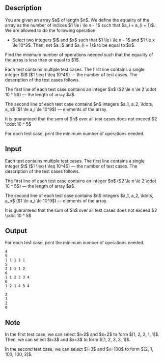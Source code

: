## Description

<div><p>You are given an array $a$ of length $n$. We define the <span class="tex-font-style-bf">equality</span> of the array as the number of indices $1 \le i \le n - 1$ such that $a_i = a_{i + 1}$. We are allowed to do the following operation:</p><ul> <li> Select two integers $i$ and $x$ such that $1 \le i \le n - 1$ and $1 \le x \le 10^9$. Then, set $a_i$ and $a_{i + 1}$ to be equal to $x$. </li></ul><p>Find the minimum number of operations needed such that the equality of the array is less than or equal to $1$.</p></div><div class="input-specification"><p>Each test contains multiple test cases. The first line contains a single integer $t$ ($1 \leq t \leq 10^4$) — the number of test cases. The description of the test cases follows.</p><p>The first line of each test case contains an integer $n$ ($2 \le n \le 2 \cdot 10 ^ 5$) — the length of array $a$.</p><p>The second line of each test case contains $n$ integers $a_1, a_2, \ldots, a_n$ ($1 \le a_i \le 10^9$) — elements of the array.</p><p>It is guaranteed that the sum of $n$ over all test cases does not exceed $2 \cdot 10 ^ 5$</p></div><div class="output-specification"><p>For each test case, print the minimum number of operations needed.</p></div>

## Input

<p>Each test contains multiple test cases. The first line contains a single integer $t$ ($1 \leq t \leq 10^4$) — the number of test cases. The description of the test cases follows.</p><p>The first line of each test case contains an integer $n$ ($2 \le n \le 2 \cdot 10 ^ 5$) — the length of array $a$.</p><p>The second line of each test case contains $n$ integers $a_1, a_2, \ldots, a_n$ ($1 \le a_i \le 10^9$) — elements of the array.</p><p>It is guaranteed that the sum of $n$ over all test cases does not exceed $2 \cdot 10 ^ 5$</p>

## Output

<p>For each test case, print the minimum number of operations needed.</p>





```input1|2,3,6,7
4
5
1 1 1 1 1
5
2 1 1 1 2
6
1 1 2 3 3 4
6
1 2 1 4 5 4
```




```output1
2
1
2
0
```



## Note

<p>In the first test case, we can select $i=2$ and $x=2$ to form $[1, 2, 2, 1, 1]$. Then, we can select $i=3$ and $x=3$ to form $[1, 2, 3, 3, 1]$.</p><p>In the second test case, we can select $i=3$ and $x=100$ to form $[2, 1, 100, 100, 2]$.</p>
